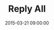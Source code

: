 ---
title:  "Reply All"
date:   2015-03-21 09:00:00
categories: podcasts
book-author: "PJ Vogt and Alex Goldman"
cover-image: http://a2.mzstatic.com/au/r30/Music3/v4/2f/86/8a/2f868ae9-1f24-6c9e-bd93-2200ea41b5ad/cover170x170.jpeg
buy-link: https://itunes.apple.com/au/podcast/reply-all/id941907967?mt=2
layout: "library-page"

---